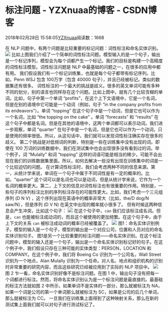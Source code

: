 # 标注问题 - YZXnuaa的博客 - CSDN博客
2018年02月28日 15:58:05[YZXnuaa](https://me.csdn.net/YZXnuaa)阅读数：1668

在 NLP 问题中，有两个问题是比较重要的标记问题：词性标注和命名实体识别。
![](https://upload-images.jianshu.io/upload_images/1155267-1ef92770c078b854.JPG?imageMogr2/auto-orient/strip%7CimageView2/2/w/700)
比如上图我们介绍了一个简单的词性标注问题。模型输入的是一个句子，输出是一个标记序列，模型会为每个词都产生一个标记。我们的目标是构建一个高精度的词性标注模型。词性标注问题是 NLP 中最基础的问题之一，在很多的应用中都有用。
我们假设我们有一个标记训练集，也就是每个句子都带有标记序列。比如，Penn WSJ 包含 100万字（包含 40000 句子），并且已经被标记。类似的数据集还有很多。
词性标注的一个最大的挑战是歧义。很多的英文单词可能有多种不同的划分，别的语言也同样存在这个问题。比如上图中，就有几个比较含糊的单词。比如，句子中第一个单词 “profits”，在这个上下文语境中，它是一个名词，但是在别的语境中它可能是一个动词（例如，句子 “in the company profits from its endeavors”）。单词 “topping” 在这个句子中是一个动词，但是它也可以作为一个名词，比如 “the topping on the cake” 。单词 “forecasts” 和 “results” 在这个句子中都是名词。但是在其他的语境中，这两个单词都可以表示动词。我们进一步观察，单词 “quarter” 在句子中是一个名词，但是它也可以作为一个动词，只是使用的频率很低。所以，从这句话中，我们就可以发现词性标注确实存在很多的歧义。
第二个挑战是对低频词的判断，特别是一些在训练集中没有出现的词。即使在 100 万词的训练数据中，我们在测试集中也会出现很多没有看到过的词。举个例子，词 “Mulally” 和词 “topping” 这样的词语可能是相当的稀少，可能不会出现在我们的训练数据集里面。所以，如何去解决一些没有出现在训练集中的词是一个比较迫切的问题。
在计算词性标注时，我们会考虑两种不同的信息来源。第一，从统计学来说，单词在一个句子中属于不同词性是有一定的概率的。比如，“quarter” 这个词可以是名词也可以是动词，但是从统计学来说，它作为一个名词的概率更大。第二，上下文的信息对词性标注也有很重要的作用。特别是，一些句子的序列标注比别的序列标注存在的可能性更大。比如，我们考虑一个三元组序列 (D N V) ，这个序列出现在英语中的概率非常大（比如，the/D dog/N saw/N），但是序列 (D V N) 在英文中出现的概率就小很多了。
但有时候这两种信息会产生冲突，比如这个句子：
![](https://upload-images.jianshu.io/upload_images/1155267-01222a03b999a05c.JPG?imageMogr2/auto-orient/strip%7CimageView2/2/w/333)
在这个句子中，`can` 我们应该标注成名词。但是，`can` 也能被标注成动词的，而且这个被使用的更加频繁。在这个句子中，由于上下文的关系 `can` 被标注成动词的概率已经被覆盖了。
![](https://upload-images.jianshu.io/upload_images/1155267-23c3e2c17079caee.JPG?imageMogr2/auto-orient/strip%7CimageView2/2/w/700)
图1：命名实体识别例子。模型的输入是一个句子，模型的输出是一个对应公司，位置和人员对应的命名实体识别句子。
图1是另一个比较重要的标注问题——命名实体识别。在这个标注问题中，模型的输入还是一个句子，输出是一个命名实体识别标记好的句子。在这个例子中，我们假设只存在三种可能的实体类型：PERSON，LOCATION 和 COMPANY。在这个例子中，我们将 Boeing Co 识别为一个公司名，Wall Street 识别为一个地点，Alan Mulally 识别为一个任命。对人名、地点和组织机构的识别时非常重要的研究内容，而且这些研究已经被应用到了实际的 NLP 项目中。
![](https://upload-images.jianshu.io/upload_images/1155267-c225cc7c68c43a13.JPG?imageMogr2/auto-orient/strip%7CimageView2/2/w/700)
图 2 
乍一看，命名实体识别好像不是标注问题。在图 1 中，输出句子没有把每一个词都进行标注。然而，将命名实体识别认为是一个标注问题是最直接的。最基础的标注方法就如图 2 中所示，如果单词不是实体的一部分，那么就被标注为 NA，如果一个词是公司的第一个单词那么就被标注为 SC，如果是公司的后几个单词，那么就被标注为 CC。
一旦我们在训练集上面得到了这种映射关系，那么在新的测试集上面我们就可以对句子进行测试标记了。
